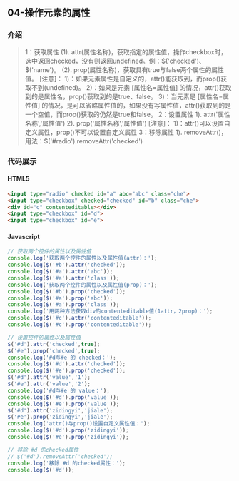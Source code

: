 ## 04-操作元素的属性

### 介绍
> 1：获取属性
>    (1). attr(属性名称)，获取指定的属性值，操作checkbox时，选中返回checked，没有则返回undefined。例：\$('checked')、\$('name')。
>    (2). prop(属性名称)，获取具有true与false两个属性的属性值。
>    [注意]： 
>        1)：如果元素属性是自定义的，attr()能获取到，而prop()获取不到(undefined)。
>        2)：如果是元素 [属性名=属性值] 的情况，attr()获取到的是属性名，prop()获取到的是true、false。
>        3)：当元素是 [属性名=属性值] 的情况，是可以省略属性值的，如果没有写属性值，attr()获取到的是一个空值，而prop()获取的仍然是true和false。
> 2：设置属性
>    1). attr('属性名称','属性值')
>    2). prop('属性名称','属性值')
>    [注意]：
>        1)：attr()可以设置自定义属性，prop()不可以设置自定义属性
> 3：移除属性
>    1). removeAttr()，用法：\$('#radio').removeAttr('checked')

### 代码展示
#### HTML5
```html
<input type="radio" checked id="a" abc="abc" class="che">
<input type="checkbox" checked="checked" id="b" class="che">
<div id="c" contenteditable></div>
<input type="checkbox" id="d">
<input type="checkbox" id="e">
```
#### Javascript
```javascript
// 获取两个控件的属性以及属性值
console.log('获取两个控件的属性以及属性值(attr)：');
console.log($('#b').attr('checked'));
console.log($('#a').attr('abc'));
console.log($('#a').attr('class'));
console.log('获取两个控件的属性以及属性值(prop)：');
console.log($('#b').prop('checked'));
console.log($('#a').prop('abc'));
console.log($('#a').prop('class'));
console.log('用两种方法获取div的contenteditable值(1attr，2prop)：');
console.log($('#c').attr('contenteditable'));
console.log($('#c').prop('contenteditable'));

// 设置控件的属性以及属性值
$('#d').attr('checked',true);
$('#e').prop('checked',true);
console.log('#d与#e 的 checked：');
console.log($('#d').attr('checked'));
console.log($('#e').prop('checked'));
$('#d').attr('value','1');
$('#e').attr('value','2');
console.log('#d与#e 的 value：');
console.log($('#d').prop('value'));
console.log($('#e').prop('value'));
$('#d').attr('zidingyi','jiale');
$('#e').prop('zidingyi','jiale');
console.log('attr()与prop()设置自定义属性值：');
console.log($('#d').prop('zidingyi'));
console.log($('#e').prop('zidingyi'));

// 移除 #d 的checked属性
// $('#d').removeAttr('checked');
console.log('移除 #d 的checked属性：');
console.log($('#d'));
```